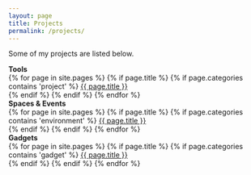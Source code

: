```yaml
---
layout: page
title: Projects
permalink: /projects/
---
```


Some of my projects are listed below.

<section class="grid-wrapper">
  <div class="left-column">
    <strong>Tools</strong><br />
    {% for page in site.pages %}
      {% if page.title %}
        {% if page.categories contains 'project' %}
          <a href="{{ page.url }}">{{ page.title }}</a><br />
        {% endif %}
      {% endif %}
    {% endfor %}
  </div>

  <div class="middle-column">
    <strong>Spaces & Events</strong><br />
    {% for page in site.pages %}
      {% if page.title %}
        {% if page.categories contains 'environment' %}
          <a href="{{ page.url }}">{{ page.title }}</a><br />
        {% endif %}
      {% endif %}
    {% endfor %}
  </div>

  <div class="right-column">
    <strong>Gadgets</strong><br />
    {% for page in site.pages %}
      {% if page.title %}
        {% if page.categories contains 'gadget' %}
          <a href="{{ page.url }}">{{ page.title }}</a><br />
        {% endif %}
      {% endif %}
    {% endfor %}
  </div>
</section>

<!--
<br />

<section class="grid-wrapper">
  <div class="left-column">
    <strong>Videos</strong><br />
    {% for page in site.pages %}
      {% if page.title %}
        {% if page.categories contains 'video' %}
          <a href="{{ page.url }}">{{ page.title }}</a><br />
        {% endif %}
      {% endif %}
    {% endfor %}
  </div>

  <div class="middle-column">

  </div>

  <div class="right-column">

  </div>
</section>
-->

